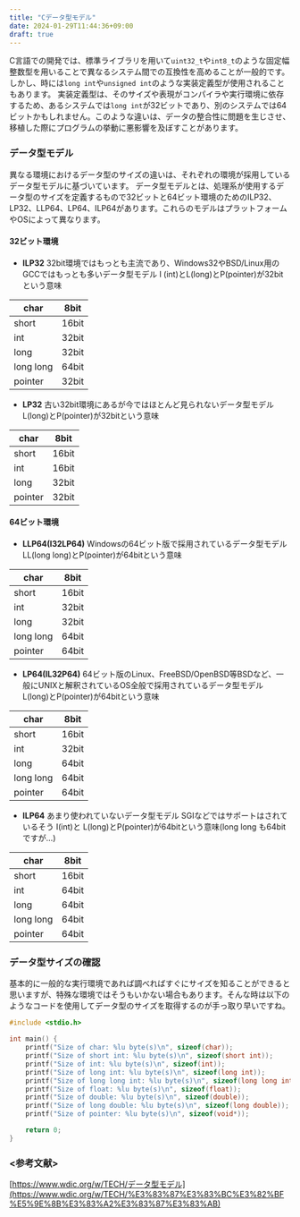 ```yaml
---
title: "Cデータ型モデル"
date: 2024-01-29T11:44:36+09:00
draft: true
---
```


C言語での開発では、標準ライブラリを用いて`uint32_t`や`int8_t`のような固定幅整数型を用いることで異なるシステム間での互換性を高めることが一般的です。しかし、時には`long int`や`unsigned int`のような実装定義型が使用されることもあります。
実装定義型は、そのサイズや表現がコンパイラや実行環境に依存するため、あるシステムでは`long int`が32ビットであり、別のシステムでは64ビットかもしれません。このような違いは、データの整合性に問題を生じさせ、移植した際にプログラムの挙動に悪影響を及ぼすことがあります。

### データ型モデル

異なる環境におけるデータ型のサイズの違いは、それぞれの環境が採用しているデータ型モデルに基づいています。
データ型モデルとは、処理系が使用するデータ型のサイズを定義するもので32ビットと64ビット環境のためのILP32、LP32、LLP64、LP64、ILP64があります。これらのモデルはプラットフォームやOSによって異なります。

#### 32ビット環境

- **ILP32**
32bit環境ではもっとも主流であり、Windows32やBSD/Linux用のGCCではもっとも多いデータ型モデル
I (int)とL(long)とP(pointer)が32bitという意味

| char | 8bit |
| --- | --- |
| short | 16bit |
| int | 32bit |
| long | 32bit |
| long long | 64bit |
| pointer | 32bit |

- **LP32**
古い32bit環境にあるが今ではほとんど見られないデータ型モデル
L(long)とP(pointer)が32bitという意味

| char | 8bit |
| --- | --- |
| short | 16bit |
| int | 16bit |
| long | 32bit |
| pointer | 32bit |

#### 64ビット環境

- **LLP64(I32LP64)**
Windowsの64ビット版で採用されているデータ型モデル
LL(long long)とP(pointer)が64bitという意味

| char | 8bit |
| --- | --- |
| short | 16bit |
| int | 32bit |
| long | 32bit |
| long long | 64bit |
| pointer | 64bit |
- **LP64(IL32P64)**
64ビット版のLinux、FreeBSD/OpenBSD等BSDなど、一般にUNIXと解釈されているOS全般で採用されているデータ型モデル
L(long)とP(pointer)が64bitという意味

| char | 8bit |
| --- | --- |
| short | 16bit |
| int | 32bit |
| long | 64bit |
| long long | 64bit |
| pointer | 64bit |

- **ILP64**
あまり使われていないデータ型モデル
SGIなどではサポートはされているそう
I(int)と L(long)とP(pointer)が64bitという意味(long long も64bitですが...)

| char | 8bit |
| --- | --- |
| short | 16bit |
| int | 64bit |
| long | 64bit |
| long long | 64bit |
| pointer | 64bit |

### データ型サイズの確認

基本的に一般的な実行環境であれば調べればすぐにサイズを知ることができると思いますが、特殊な環境ではそうもいかない場合もあります。そんな時は以下のようなコードを使用してデータ型のサイズを取得するのが手っ取り早いですね。

```c
#include <stdio.h>

int main() {
    printf("Size of char: %lu byte(s)\n", sizeof(char));
    printf("Size of short int: %lu byte(s)\n", sizeof(short int));
    printf("Size of int: %lu byte(s)\n", sizeof(int));
    printf("Size of long int: %lu byte(s)\n", sizeof(long int));
    printf("Size of long long int: %lu byte(s)\n", sizeof(long long int));
    printf("Size of float: %lu byte(s)\n", sizeof(float));
    printf("Size of double: %lu byte(s)\n", sizeof(double));
    printf("Size of long double: %lu byte(s)\n", sizeof(long double));
    printf("Size of pointer: %lu byte(s)\n", sizeof(void*));

    return 0;
}
```

### <参考文献>

[https://www.wdic.org/w/TECH/データ型モデル](https://www.wdic.org/w/TECH/%E3%83%87%E3%83%BC%E3%82%BF%E5%9E%8B%E3%83%A2%E3%83%87%E3%83%AB)
